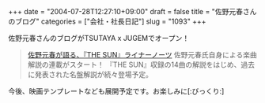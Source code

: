 +++
date = "2004-07-28T12:27:10+09:00"
draft = false
title = "佐野元春さんのブログ"
categories = ["会社・社長日記"]
slug = "1093"
+++

佐野元春さんのブログがTSUTAYA x JUGEMでオープン！
<blockquote><a href="http://moto.tsutaya.jp/" target="_blank">佐野元春が語る、『THE SUN』ライナーノーツ</a>
佐野元春氏自身による楽曲解説の連載がスタート！
『THE SUN』収録の14曲の解説をはじめ、過去に発表された名盤解説が続々登場予定。　</blockquote>
今後、映画テンプレートなども展開予定です。お楽しみに[:びっくり:]
